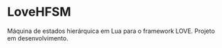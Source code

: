 # LoveHFSM

Máquina de estados hierárquica em Lua para o framework LOVE. Projeto em desenvolvimento.
